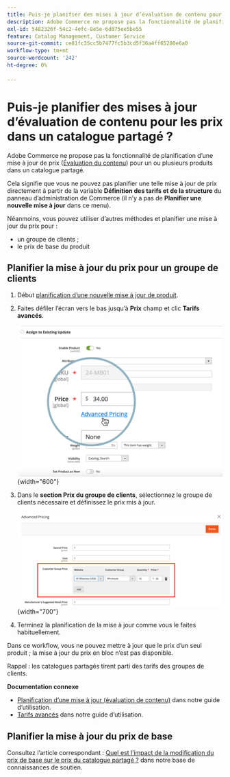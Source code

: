 ```yaml
---
title: Puis-je planifier des mises à jour d’évaluation de contenu pour les prix dans un catalogue partagé ?
description: Adobe Commerce ne propose pas la fonctionnalité de planification d’une mise à jour de prix ([Évaluation du contenu](https://experienceleague.adobe.com/docs/commerce-admin/content-design/staging/content-staging.html)) pour un ou plusieurs produits dans un catalogue partagé.
exl-id: 5482326f-54c2-4efc-8e5e-6d075ee5be55
feature: Catalog Management, Customer Service
source-git-commit: ce81fc35cc5b7477fc5b3cd5f36a4ff65280e6a0
workflow-type: tm+mt
source-wordcount: '242'
ht-degree: 0%

---
```


# Puis-je planifier des mises à jour d’évaluation de contenu pour les prix dans un catalogue partagé ?

Adobe Commerce ne propose pas la fonctionnalité de planification d’une mise à jour de prix ([Évaluation du contenu](https://experienceleague.adobe.com/docs/commerce-admin/content-design/staging/content-staging.html)) pour un ou plusieurs produits dans un catalogue partagé.

Cela signifie que vous ne pouvez pas planifier une telle mise à jour de prix directement à partir de la variable **Définition des tarifs et de la structure** du panneau d’administration de Commerce (il n’y a pas de **Planifier une nouvelle mise à jour** dans ce menu).

Néanmoins, vous pouvez utiliser d’autres méthodes et planifier une mise à jour du prix pour :

* un groupe de clients ;
* le prix de base du produit

## Planifier la mise à jour du prix pour un groupe de clients

1. Début [planification d’une nouvelle mise à jour de produit](https://experienceleague.adobe.com/docs/commerce-admin/content-design/staging/content-staging-scheduled-update.html).
1. Faites défiler l’écran vers le bas jusqu’à **Prix** champ et clic **Tarifs avancés**.

   ![advanced_price.png](assets/advanced_pricing.png){width="600"}

1. Dans le **section Prix du groupe de clients**, sélectionnez le groupe de clients nécessaire et définissez le prix mis à jour.

   ![customer_group_price.png](assets/customer_group_price.png){width="700"}

1. Terminez la planification de la mise à jour comme vous le faites habituellement.

Dans ce workflow, vous ne pouvez mettre à jour que le prix d’un seul produit ; la mise à jour du prix en bloc n’est pas disponible.

Rappel : les catalogues partagés tirent parti des tarifs des groupes de clients.

**Documentation connexe**

* [Planification d’une mise à jour (évaluation de contenu)](https://experienceleague.adobe.com/docs/commerce-admin/content-design/staging/content-staging-scheduled-update.html) dans notre guide d’utilisation.
* [Tarifs avancés](https://experienceleague.adobe.com/docs/commerce-admin/catalog/products/pricing/pricing-advanced.html) dans notre guide d’utilisation.

## Planifier la mise à jour du prix de base

Consultez l’article correspondant : [Quel est l’impact de la modification du prix de base sur le prix du catalogue partagé ?](/help/faq/general/base-price-change-affect-on-shared-catalog-price.md) dans notre base de connaissances de soutien.
